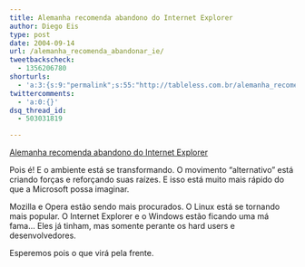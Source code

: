 ```yaml
---
title: Alemanha recomenda abandono do Internet Explorer
author: Diego Eis
type: post
date: 2004-09-14
url: /alemanha_recomenda_abandonar_ie/
tweetbackscheck:
  - 1356206780
shorturls:
  - 'a:3:{s:9:"permalink";s:55:"http://tableless.com.br/alemanha_recomenda_abandonar_ie";s:7:"tinyurl";s:26:"http://tinyurl.com/3zjdc66";s:4:"isgd";s:19:"http://is.gd/no1Ey6";}'
twittercomments:
  - 'a:0:{}'
dsq_thread_id:
  - 503031819

---
```

[Alemanha recomenda abandono do Internet Explorer][1]
              
Pois é! E o ambiente está se transformando. O movimento &#8220;alternativo&#8221; está criando forças e reforçando suas raízes. E isso está muito mais rápido do que a Microsoft possa imaginar.
              
Mozilla e Opera estão sendo mais procurados. O Linux está se tornando mais popular. O Internet Explorer e o Windows estão ficando uma má fama&#8230; Eles já tinham, mas somente perante os hard users e desenvolvedores.
              

              
Esperemos pois o que virá pela frente.

 [1]: http://brlinux.linuxsecurity.com.br/noticias/003367.html